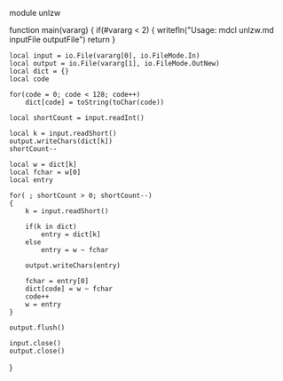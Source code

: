 module unlzw

function main(vararg)
{
	if(#vararg < 2)
	{
		writefln("Usage: mdcl unlzw.md inputFile outputFile")
		return
	}
	
	local input = io.File(vararg[0], io.FileMode.In)
	local output = io.File(vararg[1], io.FileMode.OutNew)
	local dict = {}
	local code
	
	for(code = 0; code < 128; code++)
		dict[code] = toString(toChar(code))
	
	local shortCount = input.readInt()
	
	local k = input.readShort()
	output.writeChars(dict[k])
	shortCount--
	
	local w = dict[k]
	local fchar = w[0]
	local entry
	
	for( ; shortCount > 0; shortCount--)
	{
		k = input.readShort()
	
		if(k in dict)
			entry = dict[k]
		else
			entry = w ~ fchar
	
		output.writeChars(entry)
	
		fchar = entry[0]
		dict[code] = w ~ fchar
		code++
		w = entry
	}
	
	output.flush()
	
	input.close()
	output.close()
}